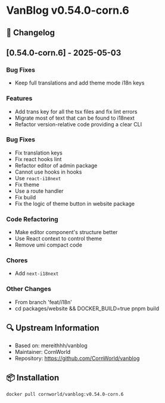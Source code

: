 # VanBlog v0.54.0-corn.6

## 📝 Changelog

## [0.54.0-corn.6] - 2025-05-03

### Bug Fixes

- Keep full translations and add theme mode i18n keys

### Features

- Add trans key for all the tsx files and fix lint errors
- Migrate most of text that can be found to i18next
- Refactor version-relative code providing a clear CLI

### Bug Fixes

- Fix translation keys
- Fix react hooks lint
- Refactor editor of admin package
- Cannot use hooks in hooks
- Use `react-i18next`
- Fix theme
- Use a route handler
- Fix build
- Fix the logic of theme button in website package

### Code Refactoring

- Make editor component's structure better
- Use React context to control theme
- Remove umi compact code

### Chores

- Add `next-i18next`

### Other Changes

- From branch 'feat/i18n'
- cd packages/website && DOCKER_BUILD=true pnpm build

## 🔍 Upstream Information

- Based on: mereithhh/vanblog
- Maintainer: CornWorld
- Repository: https://github.com/CornWorld/vanblog

## 📦 Installation

```bash
docker pull cornworld/vanblog:v0.54.0-corn.6
```
